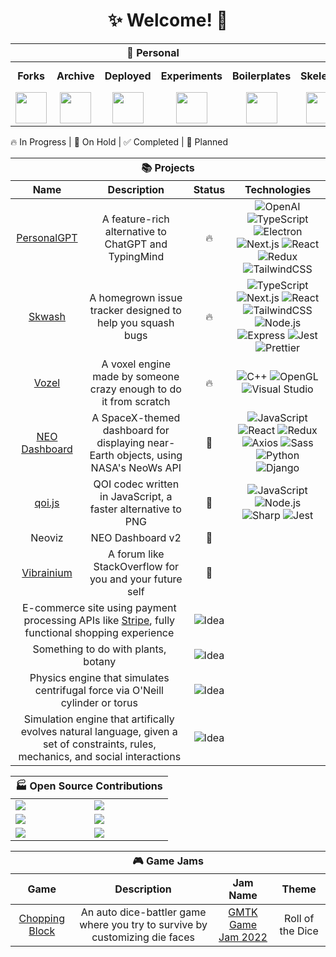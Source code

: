 <h1 align="center">✨ Welcome! 🌌</h1>

<table>
  <thead>
    <tr>
      <th align="center" colspan="5">🏡 Personal</th>
      <th align="center" colspan="3">🏢 Team</th>
    </tr>
  </thead>
  <tbody>
    <tr>
      <td align="center"><b>Forks</b></td>
      <td align="center"><b>Archive</b></td>
      <td align="center"><b>Deployed</b></td>
      <td align="center"><b>Experiments</b></td>
      <td align="center"><b>Boilerplates</b></td>
      <td align="center"><b>Skelenet</b></td>
      <td align="center"><b>Ariesnet</b></td>
      <td align="center"><b>Civil Engineers</b></td>
    </tr>
    <tr>
      <td align="center">
        <a href="https://github.com/RickyC0626-forks" title="Forked Projects">
          <img src="https://avatars.githubusercontent.com/u/121321200?s=200&v=4" width="50">
        </a>
      </td>
      <td align="center">
        <a href="https://github.com/RickyC0626-archive" title="Archived Projects">
          <img src="https://avatars.githubusercontent.com/u/121328201?s=200&v=4" width="50">
        </a>
      </td>
      <td align="center">
        <a href="https://github.com/RickyC0626-gh-pages" title="Deployed Pages">
          <img src="https://avatars.githubusercontent.com/u/121332196?s=200&v=4" width="50">
        </a>
      </td>
      <td align="center">
        <a href="https://github.com/RickyC0626-experiments" title="Experiments">
          <img src="https://avatars.githubusercontent.com/u/121334105?s=200&v=4" width="50">
        </a>
      </td>
      <td align="center">
        <a href="https://github.com/RickyC0626-boilerplate" title="Boilerplates">
          <img src="https://avatars.githubusercontent.com/u/121332704?s=200&v=4" width="50">
        </a>
      </td>
      <td align="center">
        <a href="https://github.com/skelenet" title="Skelenet Labs">
          <img src="https://avatars.githubusercontent.com/u/86542896?s=200&v=4" width="50">
        </a>
      </td>
      <td align="center">
        <a href="https://github.com/ariesnet" title="Aries Network">
          <img src="https://avatars.githubusercontent.com/u/101829519?s=200&v=4" width="50">
        </a>
      </td>
      <td align="center">
        <a href="https://github.com/Civil-Engineers" title="Civil Engineers">
          <img src="https://avatars.githubusercontent.com/u/109439685?s=200&v=4" width="50">
        </a>
      </td>
    </tr>
  </tbody>
</table>

<span>🔥 In Progress | 🛑 On Hold | ✅ Completed | 💭 Planned</span>
<table>
  <thead>
    <tr>
      <th align="center" colspan="10">📚 Projects</th>
    </tr>
    <tr>
      <th align="center">Name</th>
      <th align="center">Description</th>
      <th align="center">Status</th>
      <th align="center">Technologies</th>
    </tr>
  </thead>
  <tbody>
    <tr>
      <td align="center">
        <a href="https://github.com/personalgpt/personalgpt" title="personalgpt/personalgpt">
          <span>PersonalGPT</span>
        </a>
      </td>
      <td align="center">A feature-rich alternative to ChatGPT and TypingMind</td>
      <td align="center" title="In Progress">🔥</td>
      <td align="center">
        <img alt="OpenAI" src="https://img.shields.io/badge/-OpenAI-0d1117?style=for-the-badge&logo=openai&logoColor=412991" />
        <img alt="TypeScript" src="https://img.shields.io/badge/-TypeScript-0d1117?style=for-the-badge&logo=typescript&logoColor=3178C6" />
        <img alt="Electron" src="https://img.shields.io/badge/-Electron-0d1117?style=for-the-badge&logo=electron&logoColor=47848F" />
        <img alt="Next.js" src="https://img.shields.io/badge/-Next.js-0d1117?style=for-the-badge&logo=next.js&logoColor=white" />
        <img alt="React" src="https://img.shields.io/badge/-React-0d1117?style=for-the-badge&logo=react&logoColor=61DAFB" />
        <img alt="Redux" src="https://img.shields.io/badge/-Redux-0d1117?style=for-the-badge&logo=redux&logoColor=764ABC" />
        <img alt="TailwindCSS" src="https://img.shields.io/badge/-TailwindCSS-0d1117?style=for-the-badge&logo=tailwindcss&logoColor=06B6D4" />
      </td>
    </tr>
    <tr>
      <td align="center">
        <a href="https://github.com/rickyc0626/skwash" title="rickyc0626/skwash">
          <span>Skwash</span>
        </a>
      </td>
      <td align="center">A homegrown issue tracker designed to help you squash bugs</td>
      <td align="center" title="In Progress">🔥</td>
      <td align="center">
        <img alt="TypeScript" src="https://img.shields.io/badge/-TypeScript-0d1117?style=for-the-badge&logo=typescript&logoColor=3178C6" />
        <img alt="Next.js" src="https://img.shields.io/badge/-Next.js-0d1117?style=for-the-badge&logo=next.js&logoColor=white" />
        <img alt="React" src="https://img.shields.io/badge/-React-0d1117?style=for-the-badge&logo=react&logoColor=61DAFB" />
        <img alt="TailwindCSS" src="https://img.shields.io/badge/-TailwindCSS-0d1117?style=for-the-badge&logo=tailwindcss&logoColor=06B6D4" />
        <img alt="Node.js" src="https://img.shields.io/badge/-Node.js-0d1117?style=for-the-badge&logo=node.js&logoColor=339933" />
        <img alt="Express" src="https://img.shields.io/badge/-Express-0d1117?style=for-the-badge&logo=express&logoColor=white" />
        <img alt="Jest" src="https://img.shields.io/badge/-Jest-0d1117?style=for-the-badge&logo=jest&logoColor=C21325" />
        <img alt="Prettier" src="https://img.shields.io/badge/-Prettier-0d1117?style=for-the-badge&logo=prettier&logoColor=F7B93E" />
      </td>
    </tr>
    <tr>
      <td align="center">
        <a href="https://github.com/rickyc0626/vozel" title="rickyc0626/vozel">
          <span>Vozel</span>
        </a>
      </td>
      <td align="center">A voxel engine made by someone crazy enough to do it from scratch</td>
      <td align="center" title="In Progress">🔥</td>
      <td align="center">
        <img alt="C++" src="https://img.shields.io/badge/-C++-0d1117?style=for-the-badge&logo=cplusplus&logoColor=00599C" />
        <img alt="OpenGL" src="https://img.shields.io/badge/-OpenGL-0d1117?style=for-the-badge&logo=opengl&logoColor=5586A4" />
        <img alt="Visual Studio" src="https://img.shields.io/badge/-Visual Studio-0d1117?style=for-the-badge&logo=visualstudio&logoColor=5C2D91" />
      </td>
    </tr>
    <tr>
      <td align="center">
        <a href="https://devpost.com/software/neo-dashboard-z160cl" title="devpost/neo-dashboard">
          <span>NEO Dashboard</span>
        </a>
      </td>
      <td align="center">A SpaceX-themed dashboard for displaying near-Earth objects, using NASA's NeoWs API</td>
      <td align="center" title="On Hold">🛑</td>
      <td align="center">
        <img alt="JavaScript" src="https://img.shields.io/badge/-JavaScript-0d1117?style=for-the-badge&logo=javascript&logoColor=F7DF1E" />
        <img alt="React" src="https://img.shields.io/badge/-React-0d1117?style=for-the-badge&logo=react&logoColor=61DAFB" />
        <img alt="Redux" src="https://img.shields.io/badge/-Redux-0d1117?style=for-the-badge&logo=redux&logoColor=764ABC" />
        <img alt="Axios" src="https://img.shields.io/badge/-Axios-0d1117?style=for-the-badge&logo=axios&logoColor=5A29E4" />
        <img alt="Sass" src="https://img.shields.io/badge/-Sass-0d1117?style=for-the-badge&logo=sass&logoColor=CC6699" />
        <img alt="Python" src="https://img.shields.io/badge/-Python-0d1117?style=for-the-badge&logo=python&logoColor=3776AB" />
        <img alt="Django" src="https://img.shields.io/badge/-Django-0d1117?style=for-the-badge&logo=django&logoColor=092E20" />
      </td>
    </tr>
    <tr>
      <td align="center">
        <a href="https://github.com/rickyc0626/qoi.js" title="rickyc0626/qoi.js">
          <span>qoi.js</span>
        </a>
      </td>
      <td align="center">QOI codec written in JavaScript, a faster alternative to PNG</td>
      <td align="center" title="On Hold">🛑</td>
      <td align="center">
        <img alt="JavaScript" src="https://img.shields.io/badge/-JavaScript-0d1117?style=for-the-badge&logo=javascript&logoColor=F7DF1E" />
        <img alt="Node.js" src="https://img.shields.io/badge/-Node.js-0d1117?style=for-the-badge&logo=node.js&logoColor=339933" />
        <img alt="Sharp" src="https://img.shields.io/badge/-Sharp-0d1117?style=for-the-badge&logo=sharp&logoColor=99CC00" />
        <img alt="Jest" src="https://img.shields.io/badge/-Jest-0d1117?style=for-the-badge&logo=jest&logoColor=C21325" />
      </td>
    </tr>
    <tr>
      <td align="center">
        <span>Neoviz</span>
      </td>
      <td align="center">NEO Dashboard v2</td>
      <td align="center" title="Planned">💭</td>
      <td align="center">
      </td>
    </tr>
    <tr>
      <td align="center">
        <a href="https://github.com/rickyc0626/vibrainium" title="rickyc0626/vibrainium">
          <span>Vibrainium</span>
        </a>
      </td>
      <td align="center">A forum like StackOverflow for you and your future self</td>
      <td align="center" title="Planned">💭</td>
      <td align="center">
      </td>
    </tr>
    <tr>
      <td align="center" colspan="2">
        E-commerce site using payment processing APIs like <a href="https://stripe.com/"><span>Stripe</span></a>, fully functional shopping experience
      </td>
      <td align="center">
        <img alt="Idea" src="https://img.shields.io/badge/-💡%20Idea-0d1117?style=flat" />
      </td>
      <td align="center"></td>
    </tr>
    <tr>
      <td align="center" colspan="2">
        Something to do with plants, botany
      </td>
      <td align="center">
        <img alt="Idea" src="https://img.shields.io/badge/-💡%20Idea-0d1117?style=flat" />
      </td>
      <td align="center"></td>
    </tr>
    <tr>
      <td align="center" colspan="2">
        Physics engine that simulates centrifugal force via O'Neill cylinder or torus
      </td>
      <td align="center">
        <img alt="Idea" src="https://img.shields.io/badge/-💡%20Idea-0d1117?style=flat" />
      </td>
      <td align="center"></td>
    </tr>
    <tr>
      <td align="center" colspan="2">
        Simulation engine that artifically evolves natural language, given a set of constraints, rules, mechanics, and social interactions
      </td>
      <td align="center">
        <img alt="Idea" src="https://img.shields.io/badge/-💡%20Idea-0d1117?style=flat" />
      </td>
      <td align="center"></td>
    </tr>
  </tbody>
</table>

<table>
  <thead>
    <tr>
      <th align="center" colspan="2">🏭 Open Source Contributions</th>
    </tr>
  </thead>
  <tbody>
    <tr>
      <td>
        <a href="https://github.com/boardgameio/boardgame.io" title="boardgameio/boardgame.io">
          <img src="https://github-readme-stats.vercel.app/api/pin/?username=boardgameio&repo=boardgame.io&theme=github_dark_dimmed">
        </a>
      </td>
      <td>
        <a href="https://github.com/questdb/questdb" title="questdb/questdb">
          <img src="https://github-readme-stats.vercel.app/api/pin/?username=questdb&repo=questdb&theme=github_dark_dimmed">
        </a>
      </td>
    </tr>
    <tr>
      <td>
        <a href="https://github.com/manimcommunity/manim" title="ManimCommunity/manim">
          <img src="https://github-readme-stats.vercel.app/api/pin/?username=manimcommunity&repo=manim&theme=github_dark_dimmed">
        </a>
      </td>
      <td>
        <a href="https://github.com/ManimCommunity/ManimPango" title="ManimCommunity/ManimPango">
          <img src="https://github-readme-stats.vercel.app/api/pin/?username=manimcommunity&repo=manimpango&theme=github_dark_dimmed">
        </a>
      </td>
    </tr>
    <tr>
      <td>
        <a href="https://github.com/discourse/discourse" title="discourse/discourse">
          <img src="https://github-readme-stats.vercel.app/api/pin/?username=discourse&repo=discourse&theme=github_dark_dimmed">
        </a>
      </td>
      <td>
        <a href="https://github.com/discourse/discourse-data-explorer" title="discourse/discourse-data-explorer">
          <img src="https://github-readme-stats.vercel.app/api/pin/?username=discourse&repo=discourse-data-explorer&theme=github_dark_dimmed">
        </a>
      </td>
    </tr>
  </tbody>
</table>

<table>
  <thead>
    <tr>
      <th align="center" colspan="10">🎮 Game Jams</th>
    </tr>
    <tr>
      <th align="center">Game</th>
      <th align="center">Description</th>
      <th align="center">Jam Name</th>
      <th align="center">Theme</th>
    </tr>
  </thead>
  <tbody>
    <tr>
      <td align="center">
        <a href="https://github.com/Civil-Engineers/chopping-block" title="Civil-Engineers/chopping-block">
          <span>Chopping Block</span>
        </a>
      </td>
      <td align="center">An auto dice-battler game where you try to survive by customizing die faces</td>
      <td align="center">
        <a href="https://itch.io/jam/gmtk-jam-2022">
          <span>GMTK Game Jam 2022</span>
        </a>
      </td>
      <td align="center">Roll of the Dice</td>
    </tr>
  </tbody>
</table>
